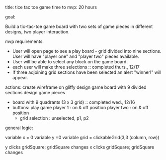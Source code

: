 title: tice tac toe game
time to mvp: 20 hours

goal:

Build a tic-tac-toe game board with two sets of game pieces in different designs, two player interaction.

mvp requirements:

* User will open page to see a play board - grid divided into nine sections.
User will have "player one" and "player two" pieces available.
* User will be able to select any block on the game board.
* each user will make three selections :: completed thurs., 12/17
* If three adjoining grid sections have been selected an alert "winner!" will appear.

actions:
create wireframe on gliffy
design game board with 9 divided sections
design game pieces

- board with 9 quadrants (3 x 3 grid) :: completed wed., 12/16
- buttons:
    play game
    player 1 : on & off position
    player two : on & off position
    * grid selection : unselected, p1, p2

general logic:

variable x = 0
variable y =0
variable grid = clickableGrid(3,3 (column, row))

y clicks gridSquare; gridSquare changes
x clicks gridSquare; gridSquare changes

